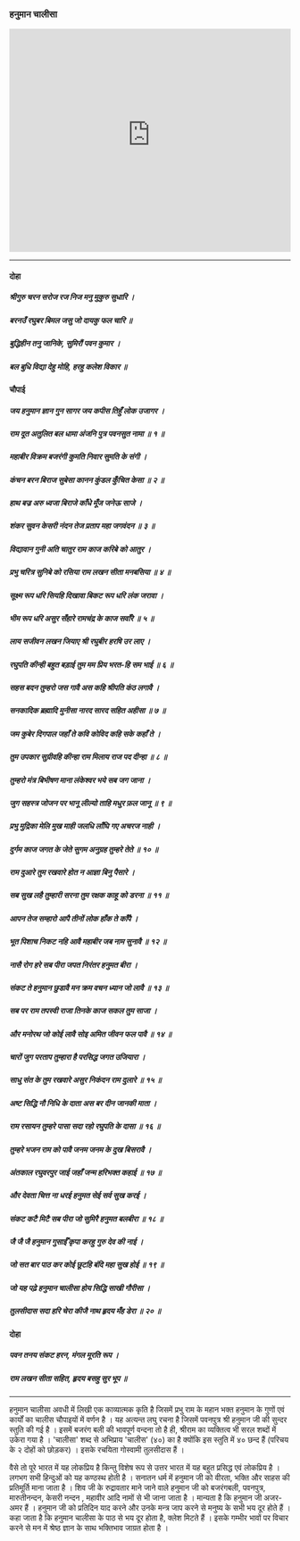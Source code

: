 ### हनुमान चालीसा

<iframe width="100%" height="400px" src="https://www.youtube-nocookie.com/embed/AETFvQonfV8" title="YouTube video player" frameborder="0" allow="accelerometer; autoplay; clipboard-write; encrypted-media; gyroscope; picture-in-picture" allowfullscreen></iframe>

---

#### दोहा

##### श्रीगुरु चरन सरोज रज निज मनु मुकुरु सुधारि ।
##### बरनउँ रघुबर बिमल जसु जो दायकु फल चारि ॥

##### बुद्धिहीन तनु जानिके, सुमिरौं पवन कुमार ।
##### बल बुधि विद्या देहु मोहि, हरहु कलेश विकार ॥

#### चौपाई

##### जय हनुमान ज्ञान गुन सागर जय कपीस तिहुँ लोक उजागर ।
##### राम दूत अतुलित बल धामा अंजनि पुत्र पवनसुत नामा ॥ १ ॥

##### महाबीर विक्रम बजरंगी कुमति निवार सुमति के संगी ।
##### कंचन बरन बिराज सुबेसा कानन कुंडल कुँचित केसा ॥ २ ॥

##### हाथ बज्र अरु ध्वजा बिराजे काँधे मूँज जनेऊ साजे ।
##### शंकर सुवन केसरी नंदन तेज प्रताप महा जगवंदन ॥ ३ ॥

##### विद्यावान गुनी अति चातुर राम काज करिबे को आतुर ।
##### प्रभु चरित्र सुनिबे को रसिया राम लखन सीता मनबसिया ॥ ४ ॥

##### सूक्ष्म रूप धरि सियहि दिखावा बिकट रूप धरि लंक जरावा ।
##### भीम रूप धरि असुर सँहारे रामचंद्र के काज सवाँरे ॥ ५ ॥

##### लाय सजीवन लखन जियाए श्री रघुबीर हरषि उर लाए ।
##### रघुपति कीन्ही बहुत बड़ाई तुम मम प्रिय भरत-हि सम भाई ॥ ६ ॥

##### सहस बदन तुम्हरो जस गावै अस कहि श्रीपति कंठ लगावै ।
##### सनकादिक ब्रह्मादि मुनीसा नारद सारद सहित अहीसा ॥ ७ ॥

##### जम कुबेर दिगपाल जहाँ ते कवि कोविद कहि सके कहाँ ते ।
##### तुम उपकार सुग्रीवहि कीन्हा राम मिलाय राज पद दीन्हा ॥ ८ ॥

##### तुम्हरो मंत्र बिभीषण माना लंकेश्वर भये सब जग जाना ।
##### जुग सहस्त्र जोजन पर भानू लील्यो ताहि मधुर फ़ल जानू ॥ ९ ॥

##### प्रभु मुद्रिका मेलि मुख माही जलधि लाँघि गए अचरज नाही ।
##### दुर्गम काज जगत के जेते सुगम अनुग्रह तुम्हरे तेते ॥ १० ॥

##### राम दुआरे तुम रखवारे होत न आज्ञा बिनु पैसारे ।
##### सब सुख लहै तुम्हारी सरना तुम रक्षक काहू को डरना ॥ ११ ॥

##### आपन तेज सम्हारो आपै तीनों लोक हाँक ते काँपै ।
##### भूत पिशाच निकट नहि आवै महाबीर जब नाम सुनावै ॥ १२ ॥

##### नासै रोग हरे सब पीरा जपत निरंतर हनुमत बीरा ।
##### संकट ते हनुमान छुडावै मन क्रम वचन ध्यान जो लावै ॥ १३ ॥

##### सब पर राम तपस्वी राजा तिनके काज सकल तुम साजा ।
##### और मनोरथ जो कोई लावै सोइ अमित जीवन फल पावै ॥ १४ ॥

##### चारों जुग परताप तुम्हारा है परसिद्ध जगत उजियारा ।
##### साधु संत के तुम रखवारे असुर निकंदन राम दुलारे ॥ १५ ॥

##### अष्ट सिद्धि नौ निधि के दाता अस बर दीन जानकी माता ।
##### राम रसायन तुम्हरे पासा सदा रहो रघुपति के दासा ॥ १६ ॥

##### तुम्हरे भजन राम को पावै जनम जनम के दुख बिसरावै ।
##### अंतकाल रघुवरपुर जाई जहाँ जन्म हरिभक्त कहाई ॥ १७ ॥

##### और देवता चित्त ना धरई हनुमत सेई सर्व सुख करई ।
##### संकट कटै मिटै सब पीरा जो सुमिरै हनुमत बलबीरा ॥ १८ ॥

##### जै जै जै हनुमान गुसाईँ कृपा करहु गुरु देव की नाई ।
##### जो सत बार पाठ कर कोई छूटहि बंदि महा सुख होई ॥ १९ ॥

##### जो यह पढ़े हनुमान चालीसा होय सिद्धि साखी गौरीसा ।
##### तुलसीदास सदा हरि चेरा कीजै नाथ हृदय मँह डेरा ॥ २० ॥

#### दोहा

##### पवन तनय संकट हरन, मंगल मूरति रूप ।
##### राम लखन सीता सहित, हृदय बसहु सुर भूप ॥

---

हनुमान चालीसा अवधी में लिखी एक काव्यात्मक कृति है जिसमें प्रभु राम के महान भक्त हनुमान के गुणों एवं कार्यों का चालीस चौपाइयों में वर्णन है । यह अत्यन्त लघु रचना है जिसमें पवनपुत्र श्री हनुमान जी की सुन्दर स्तुति की गई है । इसमें बजरंग बली‍ की भावपूर्ण वन्दना तो है ही, श्रीराम का व्यक्तित्व भी सरल शब्दों में उकेरा गया है । 'चालीसा' शब्द से अभिप्राय 'चालीस' (४०) का है क्योंकि इस स्तुति में ४० छन्द हैं (परिचय के २ दोहों को छोड़कर) । इसके रचयिता गोस्वामी तुलसीदास हैं ।

वैसे तो पूरे भारत में यह लोकप्रिय है किन्तु विशेष रूप से उत्तर भारत में यह बहुत प्रसिद्ध एवं लोकप्रिय है । लगभग सभी हिन्दुओं को यह कण्ठस्थ होती है । सनातन धर्म में हनुमान जी को वीरता, भक्ति और साहस की प्रतिमूर्ति माना जाता है । शिव जी के रुद्रावतार माने जाने वाले हनुमान जी को बजरंगबली, पवनपुत्र, मारुतीनन्दन, केसरी नन्दन , महावीर आदि नामों से भी जाना जाता है । मान्यता है कि हनुमान जी अजर-अमर हैं । हनुमान जी को प्रतिदिन याद करने और उनके मन्त्र जाप करने से मनुष्य के सभी भय दूर होते हैं । कहा जाता है कि हनुमान चालीसा के पाठ से भय दूर होता है, क्लेश मिटते हैं । इसके गम्भीर भावों पर विचार करने से मन में श्रेष्ठ ज्ञान के साथ भक्तिभाव जाग्रत होता है ।